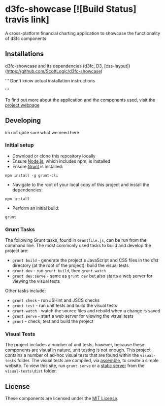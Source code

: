 # d3fc-showcase [![Build Status] travis link]

A cross-platform financial charting application to showcase the functionality of d3fc components

## Installations 

d3fc-showcase and its dependencies (d3fc, D3, [css-layout]) (https://github.com/ScottLogic/d3fc-showcase)

'''
Don't know actual installation instructions

'''

To find out more about the application and the components used, visit the [project webpage](https://github.com/ScottLogic/d3fc-showcase)

## Developing

im not quite sure what we need here

### Initial setup

- Download or clone this repository locally
- Ensure [Node.js](https://nodejs.org/), which includes npm, is installed
- Ensure [Grunt](http://gruntjs.com/getting-started#installing-the-cli) is installed:

```
npm install -g grunt-cli
```

- Navigate to the root of your local copy of this project and install the dependencies:

```
npm install
```

- Perform an initial build:

```
grunt
```

### Grunt Tasks

The following Grunt tasks, found in `Gruntfile.js`, can be run from the command line. The most commonly used tasks to build and develop the project are:

- `grunt build` - generate the project's JavaScript and CSS files in the _dist_ directory (at the root of the project); build the visual tests
- `grunt dev` - run `grunt build`, then `grunt watch`
- `grunt dev:serve` - same as `grunt dev` but also starts a web server for viewing the visual tests

Other tasks include:

- `grunt check` - run JSHint and JSCS checks
- `grunt test` - run unit tests and build the visual tests
- `grunt watch` - watch the source files and rebuild when a change is saved
- `grunt serve` - start a web server for viewing the visual tests
- `grunt` - check, test and build the project

### Visual Tests

The project includes a number of unit tests, however, because these components are visual in nature, unit testing is not enough. This project contains a number of ad-hoc visual tests that are found within the `visual-tests` folder. The visual tests are compiled, via [assemble](http://assemble.io/), to create a simple website. To view this site, run `grunt serve` or a [static server](https://gist.github.com/willurd/5720255) from the `visual-tests\dist` folder.

## License

These components are licensed under the [MIT License](http://opensource.org/licenses/MIT).

